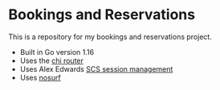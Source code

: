 # Bookings and Reservations

This is a repository for my bookings and reservations project.

- Built in Go version 1.16
- Uses the [chi router](https://github.com/go-chi/chi)
- Uses Alex Edwards [SCS session management](https://github.com/alexedwards/scs)
- Uses [nosurf](https://github.com/justinas/nosurf)